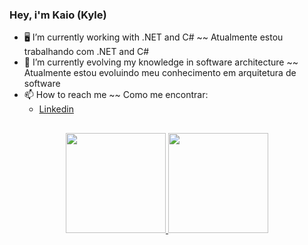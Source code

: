 ### Hey, i'm Kaio (Kyle)

- 🖥️ I’m currently working with .NET and C# ~~ Atualmente estou trabalhando com .NET and C#
- 🌱 I’m currently evolving my knowledge in software architecture ~~ Atualmente estou evoluindo meu conhecimento em arquitetura de software
- 📫 How to reach me ~~ Como me encontrar: 
  - <a href="https://www.linkedin.com/in/kaio-eduardo/">Linkedin</a>

##

<div align="center">
  <a href="https://github.com/kaioesa">
  <img height="160em" src="https://github-readme-stats.vercel.app/api?username=kaioesa&show_icons=true&theme=gruvbox&include_all_commits=true&count_private=true"/>
  <img height="160em" src="https://github-readme-stats.vercel.app/api/top-langs/?username=kaioesa&layout=compact&langs_count=7&theme=gruvbox"/>
</div>
  
##

